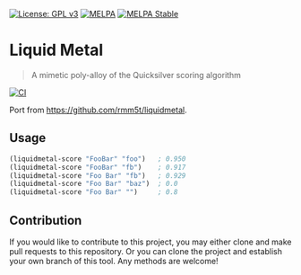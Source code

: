 [![License: GPL v3](https://img.shields.io/badge/License-GPL%20v3-blue.svg)](https://www.gnu.org/licenses/gpl-3.0)
[![MELPA](https://melpa.org/packages/liquidmetal-badge.svg)](https://melpa.org/#/liquidmetal)
[![MELPA Stable](https://stable.melpa.org/packages/liquidmetal-badge.svg)](https://stable.melpa.org/#/liquidmetal)

# Liquid Metal
> A mimetic poly-alloy of the Quicksilver scoring algorithm

[![CI](https://github.com/jcs-elpa/liquidmetal/actions/workflows/test.yml/badge.svg)](https://github.com/jcs-elpa/liquidmetal/actions/workflows/test.yml)

Port from https://github.com/rmm5t/liquidmetal.

## Usage

```el
(liquidmetal-score "FooBar" "foo")   ; 0.950
(liquidmetal-score "FooBar" "fb")    ; 0.917
(liquidmetal-score "Foo Bar" "fb")   ; 0.929
(liquidmetal-score "Foo Bar" "baz")  ; 0.0
(liquidmetal-score "Foo Bar" "")     ; 0.8
```

## Contribution

If you would like to contribute to this project, you may either
clone and make pull requests to this repository. Or you can
clone the project and establish your own branch of this tool.
Any methods are welcome!
